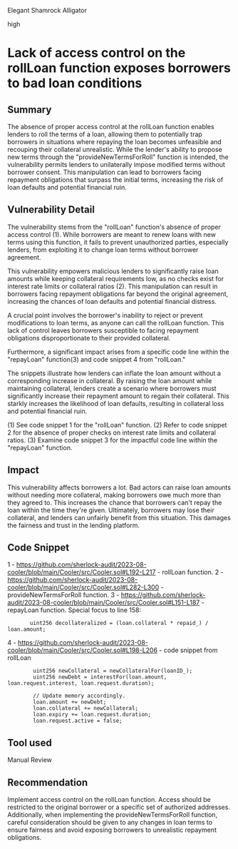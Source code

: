 Elegant Shamrock Alligator

high

# Lack of access control on the rollLoan function exposes borrowers to bad loan conditions
## Summary
The absence of proper access control at the rollLoan function enables lenders to roll the terms of a loan, allowing them to potentially trap borrowers in situations where repaying the loan becomes unfeasible and recouping their collateral unrealistic. While the lender's ability to propose new terms through the "provideNewTermsForRoll" function is intended, the vulnerability permits lenders to unilaterally impose modified terms without borrower consent. This manipulation can lead to borrowers facing repayment obligations that surpass the initial terms, increasing the risk of loan defaults and potential financial ruin.

## Vulnerability Detail
The vulnerability stems from the "rollLoan" function's absence of proper access control (1). While borrowers are meant to renew loans with new terms using this function, it fails to prevent unauthorized parties, especially lenders, from exploiting it to change loan terms without borrower agreement.

This vulnerability empowers malicious lenders to significantly raise loan amounts while keeping collateral requirements low, as no checks exist for interest rate limits or collateral ratios (2). This manipulation can result in borrowers facing repayment obligations far beyond the original agreement, increasing the chances of loan defaults and potential financial distress.

A crucial point involves the borrower's inability to reject or prevent modifications to loan terms, as anyone can call the rollLoan function. This lack of control leaves borrowers susceptible to facing repayment obligations disproportionate to their provided collateral.

Furthermore, a significant impact arises from a specific code line within the "repayLoan" function(3) and code snippet 4 from "rollLoan."

The snippets illustrate how lenders can inflate the loan amount without a corresponding increase in collateral. By raising the loan amount while maintaining collateral, lenders create a scenario where borrowers must significantly increase their repayment amount to regain their collateral. This starkly increases the likelihood of loan defaults, resulting in collateral loss and potential financial ruin.

(1) See code snippet 1 for the "rollLoan" function.
(2) Refer to code snippet 2 for the absence of proper checks on interest rate limits and collateral ratios.
(3) Examine code snippet 3 for the impactful code line within the "repayLoan" function.

## Impact
This vulnerability affects borrowers a lot. Bad actors can raise loan amounts without needing more collateral, making borrowers owe much more than they agreed to. This increases the chance that borrowers can't repay the loan within the time they're given. Ultimately, borrowers may lose their collateral, and lenders can unfairly benefit from this situation. This damages the fairness and trust in the lending platform.

## Code Snippet
1 - https://github.com/sherlock-audit/2023-08-cooler/blob/main/Cooler/src/Cooler.sol#L192-L217 - rollLoan function.
2 - https://github.com/sherlock-audit/2023-08-cooler/blob/main/Cooler/src/Cooler.sol#L282-L300 - provideNewTermsForRoll function.
3 - https://github.com/sherlock-audit/2023-08-cooler/blob/main/Cooler/src/Cooler.sol#L151-L187 - repayLoan function.
Special focus to line 158:
```solidity
       uint256 decollateralized = (loan.collateral * repaid_) / loan.amount;
```

4 - https://github.com/sherlock-audit/2023-08-cooler/blob/main/Cooler/src/Cooler.sol#L198-L206 - code snippet from rollLoan
```solidity
        uint256 newCollateral = newCollateralFor(loanID_);
        uint256 newDebt = interestFor(loan.amount, loan.request.interest, loan.request.duration);

        // Update memory accordingly.
        loan.amount += newDebt;
        loan.collateral += newCollateral;
        loan.expiry += loan.request.duration;
        loan.request.active = false;
```

## Tool used

Manual Review

## Recommendation
Implement access control on the rollLoan function. Access should be restricted to the original borrower or a specific set of authorized addresses. Additionally, when implementing the provideNewTermsForRoll function, careful consideration should be given to any changes in loan terms to ensure fairness and avoid exposing borrowers to unrealistic repayment obligations.
